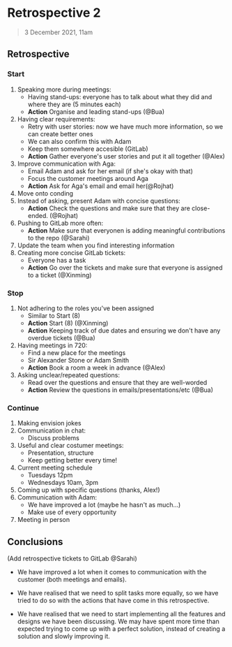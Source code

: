 # Retrospective 2

> 3 December 2021, 11am

## Retrospective

### Start

1. Speaking more during meetings:
   - Having stand-ups: everyone has to talk about what they did and where they are (5 minutes each)
   - **Action** Organise and leading stand-ups (@Bua)
2. Having clear requirements:
   - Retry with user stories: now we have much more information, so we can create better ones
   - We can also confirm this with Adam
   - Keep them somewhere accesible (GitLab)
   - **Action** Gather everyone's user stories and put it all together (@Alex)
3. Improve communication with Aga:
   - Email Adam and ask for her email (if she's okay with that)
   - Focus the customer meetings around Aga
   - **Action** Ask for Aga's email and email her(@Rojhat)
4. Move onto conding
5. Instead of asking, present Adam with concise questions:
   - **Action** Check the questions and make sure that they are close-ended. (@Rojhat)
6. Pushing to GitLab more often:
   - **Action** Make sure that everyonen is adding meaningful contributions to the repo (@Sarahi)
7. Update the team when you find interesting information
8. Creating more concise GitLab tickets:
   - Everyone has a task
   - **Action** Go over the tickets and make sure that everyone is assigned to a ticket (@Xinming)

### Stop

1. Not adhering to the roles you've been assigned
   - Similar to Start (8)
   - **Action** Start (8) (@Xinming)
   - **Action** Keeping track of due dates and ensuring we don't have any overdue tickets (@Bua)
2. Having meetings in 720:
   - Find a new place for the meetings
   - Sir Alexander Stone or Adam Smith
   - **Action** Book a room a week in advance (@Alex)
3. Asking unclear/repeated questions:
   - Read over the questions and ensure that they are well-worded
   - **Action** Review the questions in emails/presentations/etc (@Bua)

### Continue

1. Making envision jokes
2. Communication in chat:
   - Discuss problems
3. Useful and clear costumer meetings:
   - Presentation, structure
   - Keep getting better every time!
4. Current meeting schedule
   - Tuesdays 12pm
   - Wednesdays 10am, 3pm
5. Coming up with specific questions (thanks, Alex!)
6. Communication with Adam:
   - We have improved a lot (maybe he hasn't as much...)
   - Make use of every opportunity
7. Meeting in person

## Conclusions

(Add retrospective tickets to GitLab @Sarahi)

- We have improved a lot when it comes to communication with the customer (both meetings and emails).

- We have realised that we need to split tasks more equally, so we have tried to do so with the actions that have come in this retrospective.

- We have realised that we need to start implementing all the features and designs we have been discussing. We may have spent more time than expected trying to come up with a perfect solution, instead of creating a solution and slowly improving it.
